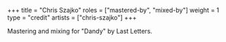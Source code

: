 +++
title = "Chris Szajko"
roles = ["mastered-by", "mixed-by"]
weight = 1
type = "credit"
artists = ["chris-szajko"]
+++

Mastering and mixing for "Dandy" by Last Letters.
